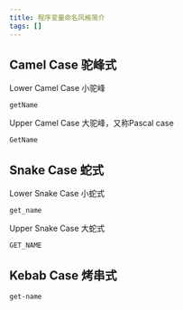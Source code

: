 ```yaml
---
title: 程序变量命名风格简介
tags: []
---
```


## Camel Case 驼峰式

Lower Camel Case 小驼峰
```
getName
```

Upper Camel Case 大驼峰，又称Pascal case
```
GetName
```

## Snake Case 蛇式

Lower Snake Case 小蛇式
```
get_name
```

Upper Snake Case 大蛇式
```
GET_NAME
```

## Kebab Case 烤串式

```
get-name
```